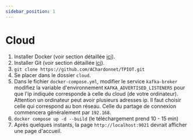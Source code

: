 ```yaml
---
sidebar_position: 1
---
```


# Cloud
1. Installer Docker (voir section détaillée [ici](../../installation/docker)).
2. Installer Git (voir section détaillée [ici](../../installation/git)).
3. `git clone https://github.com/AChardonnet/TPIOT.git`
4. Se placer dans le dossier `cloud`.
5. Dans le fichier `docker-compose.yml`, modifier le service `kafka-broker` modifiez la variable d'environnement `KAFKA_ADVERTISED_LISTENERS` pour que l'ip indiquée corresponde à celle du cloud (de votre ordinateur). Attention un ordinateur peut avoir plusieurs adresses ip. Il faut choisir celle qui correspond au bon réseau. Celle du partage de connexion commencera généralement par `192.168`.
6.  `docker compose up -d --build` (le téléchargement prend 10 - 15 min)
7. Après quelques instants, la page `http://localhost:9021` devrait afficher une page d'accueil.